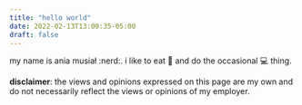 ```yaml
---
title: "hello world"
date: 2022-02-13T13:00:35-05:00
draft: false
---
```


my name is ania musiał :nerd:. i like to eat :dumpling: and do the occasional :computer: thing.

**disclaimer**: the views and opinions expressed on this page are my own and do not necessarily reflect the views or opinions of my employer.
